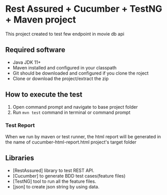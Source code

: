 # Rest Assured + Cucumber + TestNG + Maven project
This project created to test few endpoint in movie db api

## Required software
* Java JDK 11+
* Maven installed and configured in your classpath
* Git should be downloaded and configured if you clone the roject
* Clone or download the project/extract the zip

## How to execute the test
1. Open command prompt and navigate to base project folder 
2. Run ``mvn test`` command in terminal or command prompt


### Test Report
When we run by maven or test runner, the html report will be generated in the name of cucumber-html-report.html project's target folder

## Libraries
* [RestAssured] library to test REST API.
* [Cucumber] to generate BDD test cases(feature files)
* [TestNG] tool to run all the feature files.
* [json] to create json string by using data.
